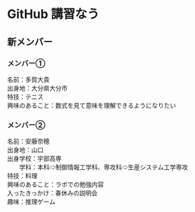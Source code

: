 # GitHub 講習なう

## 新メンバー
### メンバー①
  名前：多賀大貴  
  出身地：大分県大分市  
  特技：テニス  
  興味のあること：数式を見て意味を理解できるようになりたい  
### メンバー②
  名前：安藤奈穂  
  出身地：山口  
  出身学校：宇部高専  
  　　学科：本科⇨制御情報工学科、専攻科⇨生産システム工学専攻  
  特技：料理  
  興味のあること：ラボでの勉強内容    
  入ったきっかけ：春休みの説明会  
  趣味：推理ゲーム
  

